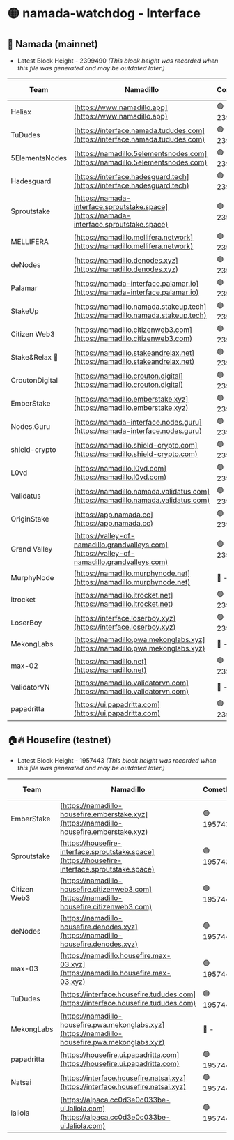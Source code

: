 # 🟡 namada-watchdog - Interface

## 🚀 Namada (mainnet)
- Latest Block Height - 2399490 *(This block height was recorded when this file was generated and may be outdated later.)*

| Team | Namadillo | CometBFT | Indexer | MASP Indexer |
|-|-|-|-|-|
| Heliax | [https://www.namadillo.app](https://www.namadillo.app) | 🟢 2399474 | 🟢 2399473 | 🟢 2399473 |
| TuDudes | [https://interface.namada.tududes.com](https://interface.namada.tududes.com) | 🟢 2399474 | 🟢 2399473 | 🟢 2399473 |
| 5ElementsNodes | [https://namadillo.5elementsnodes.com](https://namadillo.5elementsnodes.com) | 🟢 2399474 | 🟢 2399474 | 🟢 2399474 |
| Hadesguard | [https://interface.hadesguard.tech](https://interface.hadesguard.tech) | 🟢 2399475 | 🟢 2399474 | 🟢 2399474 |
| Sproutstake | [https://namada-interface.sproutstake.space](https://namada-interface.sproutstake.space) | 🟢 2399475 | 🟢 2399475 | 🟢 2399475 |
| MELLIFERA | [https://namadillo.mellifera.network](https://namadillo.mellifera.network) | 🟢 2399476 | 🟢 2399476 | 🟢 2399476 |
| deNodes | [https://namadillo.denodes.xyz](https://namadillo.denodes.xyz) | 🟢 2399477 | 🟢 2399477 | 🟢 2399477 |
| Palamar | [https://namada-interface.palamar.io](https://namada-interface.palamar.io) | 🟢 2399477 | 🟢 2399477 | 🟢 2399477 |
| StakeUp | [https://namadillo.namada.stakeup.tech](https://namadillo.namada.stakeup.tech) | 🟢 2399478 | 🟢 2399478 | 🟢 2399478 |
| Citizen Web3 | [https://namadillo.citizenweb3.com](https://namadillo.citizenweb3.com) | 🟢 2399479 | 🟢 2399478 | 🟢 2399479 |
| Stake&Relax 🦥 | [https://namadillo.stakeandrelax.net](https://namadillo.stakeandrelax.net) | 🟢 2399479 | 🟢 2399479 | 🟢 2399479 |
| CroutonDigital | [https://namadillo.crouton.digital](https://namadillo.crouton.digital) | 🟢 2399480 | 🟢 2399480 | 🟢 2399480 |
| EmberStake | [https://namadillo.emberstake.xyz](https://namadillo.emberstake.xyz) | 🟢 2399480 | 🟢 2399480 | 🟢 2399480 |
| Nodes.Guru | [https://namada-interface.nodes.guru](https://namada-interface.nodes.guru) | 🟢 2399481 | 🟢 2399481 | 🟢 2399481 |
| shield-crypto | [https://namadillo.shield-crypto.com](https://namadillo.shield-crypto.com) | 🟢 2399482 | 🟢 2399481 | 🟢 2399482 |
| L0vd | [https://namadillo.l0vd.com](https://namadillo.l0vd.com) | 🟢 2399482 | 🟢 2399482 | 🟢 2399482 |
| Validatus | [https://namadillo.namada.validatus.com](https://namadillo.namada.validatus.com) | 🟢 2399483 | 🟢 2399483 | 🟢 2399483 |
| OriginStake | [https://app.namada.cc](https://app.namada.cc) | 🟢 2399484 | 🟢 2399483 | 🟢 2399483 |
| Grand Valley | [https://valley-of-namadillo.grandvalleys.com](https://valley-of-namadillo.grandvalleys.com) | 🟢 2399484 | 🟢 2399484 | 🟢 2399484 |
| MurphyNode | [https://namadillo.murphynode.net](https://namadillo.murphynode.net) | 🔴 - | 🔴 - | 🔴 - |
| itrocket | [https://namadillo.itrocket.net](https://namadillo.itrocket.net) | 🟢 2399486 | 🟢 2399486 | 🟢 2399487 |
| LoserBoy | [https://interface.loserboy.xyz](https://interface.loserboy.xyz) | 🟢 2399487 | 🟢 2399487 | 🟢 2399487 |
| MekongLabs | [https://namadillo.pwa.mekonglabs.xyz](https://namadillo.pwa.mekonglabs.xyz) | 🔴 - | 🔴 - | 🔴 - |
| max-02 | [https://namadillo.net](https://namadillo.net) | 🟢 2399488 | 🟢 2399488 | 🟢 2399488 |
| ValidatorVN | [https://namadillo.validatorvn.com](https://namadillo.validatorvn.com) | 🔴 - | 🔴 - | 🔴 - |
| papadritta | [https://ui.papadritta.com](https://ui.papadritta.com) | 🟢 2399490 | 🟢 2399490 | 🟢 2399490 |

## 🏠🔥 Housefire (testnet)
- Latest Block Height - 1957443 *(This block height was recorded when this file was generated and may be outdated later.)*

| Team | Namadillo | CometBFT | Indexer | MASP Indexer |
|-|-|-|-|-|
| EmberStake | [https://namadillo-housefire.emberstake.xyz](https://namadillo-housefire.emberstake.xyz) | 🟢 1957439 | 🟢 1957438 | 🟢 1957439 |
| Sproutstake | [https://housefire-interface.sproutstake.space](https://housefire-interface.sproutstake.space) | 🟢 1957439 | 🟢 1957439 | 🟢 1957439 |
| Citizen Web3 | [https://namadillo-housefire.citizenweb3.com](https://namadillo-housefire.citizenweb3.com) | 🟢 1957440 | 🔴 1887621 | 🟢 1957440 |
| deNodes | [https://namadillo-housefire.denodes.xyz](https://namadillo-housefire.denodes.xyz) | 🟢 1957440 | 🟢 1957440 | 🟢 1957440 |
| max-03 | [https://namadillo.housefire.max-03.xyz](https://namadillo.housefire.max-03.xyz) | 🟢 1957441 | 🟢 1957441 | 🟢 1957441 |
| TuDudes | [https://interface.housefire.tududes.com](https://interface.housefire.tududes.com) | 🟢 1957441 | 🔴 1896505 | 🟢 1957441 |
| MekongLabs | [https://namadillo-housefire.pwa.mekonglabs.xyz](https://namadillo-housefire.pwa.mekonglabs.xyz) | 🔴 - | 🔴 - | 🔴 - |
| papadritta | [https://housefire.ui.papadritta.com](https://housefire.ui.papadritta.com) | 🟢 1957442 | 🟢 1957442 | 🟢 1957442 |
| Natsai | [https://interface.housefire.natsai.xyz](https://interface.housefire.natsai.xyz) | 🟢 1957442 | 🟢 1957442 | 🟢 1957442 |
| laliola | [https://alpaca.cc0d3e0c033be-ui.laliola.com](https://alpaca.cc0d3e0c033be-ui.laliola.com) | 🟢 1957443 | 🟢 1957443 | 🟢 1957443 |


